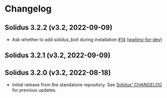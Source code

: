 # Changelog

## Solidus 3.2.2 (v3.2, 2022-09-09)

-  Ask whether to add solidus_bolt during installation [#14](https://github.com/solidusio/solidus_frontend/pull/14) ([waiting-for-dev](https://github.com/waiting-for-dev))

## Solidus 3.2.1 (v3.2, 2022-09-09)

## Solidus 3.2.0 (v3.2, 2022-08-18)

- Initial release from the standalone repository. See [Solidus'
  CHANGELOG](https://github.com/solidusio/solidus/blob/master/CHANGELOG.md) for
  previous updates.
